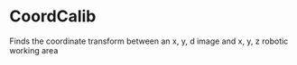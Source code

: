 # CoordCalib
Finds the coordinate transform between an x, y, d image and x, y, z robotic working area
